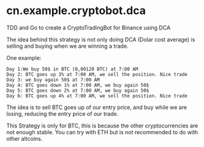 # cn.example.cryptobot.dca

TDD and Go to create a CryptoTradingBot for Binance using DCA

The idea behind this strategy is not only doing DCA (Dolar cost average) is selling and buying when we are winning a trade.

One example:
```
Day 1:We buy 50$ in BTC (0,00128 BTC) at 7:00 AM
Day 2: BTC goes up 3% at 7:00 AM, we sell the position. Nice trade
Day 3: we buy again 50$ at 7:00 AM
Day 4: BTC goes down 1% at 7:00 AM, we buy again 50$
Day 5: BTC goes down 2% at 7:00 AM, we buy again 50$
Day 6: BTC goes up 4% at 7:00 AM, we sell the position. Nice trade
```

The idea is to sell BTC goes up of our entry price, and buy while we are losing, reducing the entry price of our trade.

This Strategy is only for BTC, this is because the other cryptocurrencies are not enough stable. You can try with ETH but is not recommended to do with other altcoins.